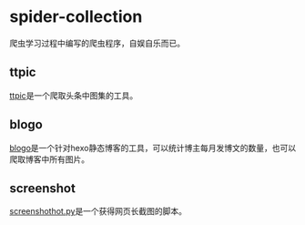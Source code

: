 # spider-collection

爬虫学习过程中编写的爬虫程序，自娱自乐而已。

## ttpic

[ttpic](/ttpic/ttpic)是一个爬取头条中图集的工具。

## blogo

[blogo](/blogo/blogo)是一个针对hexo静态博客的工具，可以统计博主每月发博文的数量，也可以爬取博客中所有图片。

## screenshot

[screenshothot.py](/screenshot/screenshot.py)是一个获得网页长截图的脚本。
